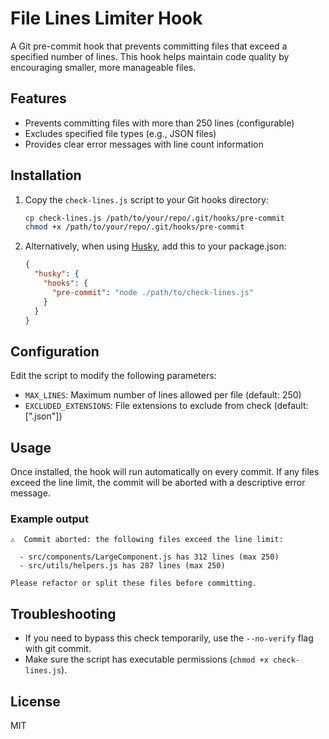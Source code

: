 # File Lines Limiter Hook

A Git pre-commit hook that prevents committing files that exceed a specified number of lines. This hook helps maintain code quality by encouraging smaller, more manageable files.

## Features

- Prevents committing files with more than 250 lines (configurable)
- Excludes specified file types (e.g., JSON files)
- Provides clear error messages with line count information

## Installation

1. Copy the `check-lines.js` script to your Git hooks directory:

   ```bash
   cp check-lines.js /path/to/your/repo/.git/hooks/pre-commit
   chmod +x /path/to/your/repo/.git/hooks/pre-commit
   ```

2. Alternatively, when using [Husky](https://github.com/typicode/husky), add this to your package.json:

   ```json
   {
     "husky": {
       "hooks": {
         "pre-commit": "node ./path/to/check-lines.js"
       }
     }
   }
   ```

## Configuration

Edit the script to modify the following parameters:

- `MAX_LINES`: Maximum number of lines allowed per file (default: 250)
- `EXCLUDED_EXTENSIONS`: File extensions to exclude from check (default: [".json"])

## Usage

Once installed, the hook will run automatically on every commit. If any files exceed the line limit, the commit will be aborted with a descriptive error message.

### Example output

```
⚠️  Commit aborted: the following files exceed the line limit:

  - src/components/LargeComponent.js has 312 lines (max 250)
  - src/utils/helpers.js has 287 lines (max 250)

Please refactor or split these files before committing.
```

## Troubleshooting

- If you need to bypass this check temporarily, use the `--no-verify` flag with git commit.
- Make sure the script has executable permissions (`chmod +x check-lines.js`).

## License

MIT
